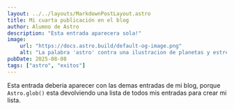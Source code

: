 ```yaml
---
layout: ../../layouts/MarkdownPostLayout.astro
title: Mi cuarta publicación en el blog
author: Alumno de Astro
description: "Esta entrada aparecera sola!"
image:
    url: "https://docs.astro.build/default-og-image.png"
    alt: "La palabra 'astro' contra una ilustracion de planetas y estrellas."
pubDate: 2025-08-08
tags: ["astro", "exitos"]
---
```

Esta entrada deberia aparecer con las demas entradas de mi blog, porque `Astro.glob()` esta devolviendo una lista de todos mis entradas para crear mi lista.